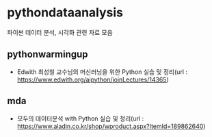 # pythondataanalysis
파이썬 데이터 분석, 시각화 관련 자료 모음

## pythonwarmingup
- Edwith 최성철 교수님의 머신러닝을 위한 Python 실습 및 정리(url : https://www.edwith.org/aipython/joinLectures/14365)

## mda
- 모두의 데이터분석 with Python 실습 및 정리(url : https://www.aladin.co.kr/shop/wproduct.aspx?ItemId=189862640)
